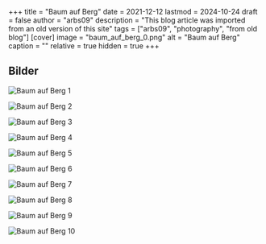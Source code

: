 +++
title = "Baum auf Berg"
date = 2021-12-12
lastmod = 2024-10-24
draft = false
author = "arbs09"
description = "This blog article was imported from an old version of this site"
tags = ["arbs09", "photography", "from old blog"]
[cover]
image = "baum_auf_berg_0.png"
alt = "Baum auf Berg"
caption = ""
relative = true
hidden = true
+++

## Bilder

![Baum auf Berg 1](baum_auf_berg_0.png)

![Baum auf Berg 2](baum_auf_berg_1.png)

![Baum auf Berg 3](baum_auf_berg_2.webp)

![Baum auf Berg 4](baum_auf_berg_3.png)

![Baum auf Berg 5](baum_auf_berg_4.png)

![Baum auf Berg 6](baum_auf_berg_5.png)

![Baum auf Berg 7](baum_auf_berg_6.webp)

![Baum auf Berg 8](baum_auf_berg_7.png)

![Baum auf Berg 9](baum_auf_berg_8.png)

![Baum auf Berg 10](baum_auf_berg_9.webp)
